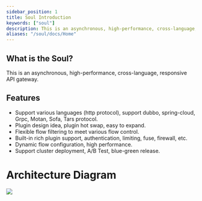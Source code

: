 ```yaml
---
sidebar_position: 1
title: Soul Introduction
keywords: ["soul"]
description: This is an asynchronous, high-performance, cross-language, responsive API gateway.
aliases: "/soul/docs/Home"
---
```


## What is the Soul?

This is an asynchronous, high-performance, cross-language, responsive API gateway.

## Features

* Support various languages (http protocol), support dubbo, spring-cloud, Grpc, Motan, Sofa, Tars protocol.
* Plugin design idea, plugin hot swap, easy to expand.
* Flexible flow filtering to meet various flow control.
* Built-in rich plugin support, authentication, limiting, fuse, firewall, etc.
* Dynamic flow configuration, high performance.
* Support cluster deployment, A/B Test, blue-green release.

# Architecture Diagram

![](/img/architecture/soul-framework-2.3.0.png)

